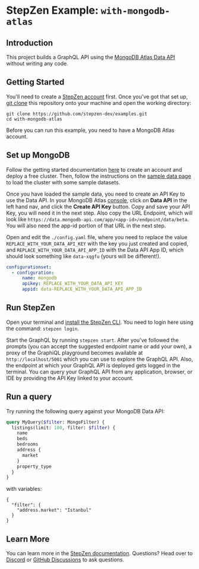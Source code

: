 # StepZen Example: `with-mongodb-atlas` 

## Introduction

This project builds a GraphQL API using the [MongoDB Atlas Data API](https://docs.atlas.mongodb.com/api/data-api/?utm_campaign=stepzen&utm_source=stepzen&utm_medium=website&utm_term=partner) without writing any code.

## Getting Started

You'll need to create a [StepZen account](https://stepzen.com/signup) first. Once you've got that set up, [git clone](https://www.atlassian.com/git/tutorials/setting-up-a-repository/git-clone) this repository onto your machine and open the working directory:

```
git clone https://github.com/stepzen-dev/examples.git
cd with-mongodb-atlas
```

Before you can run this example, you need to have a MongoDB Atlas account. 

## Set up MongoDB

Follow the getting started documentation [here](https://docs.atlas.mongodb.com/?utm_campaign=stepzen&utm_source=stepzen&utm_medium=website&utm_term=partner) to create an account and deploy a free cluster. Then, follow the instructions on the [sample data page](https://docs.atlas.mongodb.com/sample-data/?utm_campaign=stepzen&utm_source=stepzen&utm_medium=website&utm_term=partner) to load the cluster with some sample datasets.

Once you have loaded the sample data, you need to create an API Key to use the Data API. In your MongoDB Atlas [console](https://cloud.mongodb.com/v2), click on **Data API** in the left hand nav, and click the **Create API Key** button. Copy and save your API Key, you will need it in the next step. Also copy the URL Endpoint, which will look like `https://data.mongodb-api.com/app/<app-id>/endpoint/data/beta`. You will also need the app-id portion of that URL in the next step. 

Open and edit the `./config.yaml` file, where you need to replace the value `REPLACE_WITH_YOUR_DATA_API_KEY` with the key you just created and copied, and `REPLACE_WITH_YOUR_DATA_API_APP_ID` with the Data API App ID, which should look something like `data-xqgfu` (yours will be different!). 

```yaml
configurationset:
  - configuration:
      name: mongodb
      apikey: REPLACE_WITH_YOUR_DATA_API_KEY
      appid: data-REPLACE_WITH_YOUR_DATA_API_APP_ID
```

## Run StepZen

Open your terminal and [install the StepZen CLI](https://stepzen.com/docs/quick-start). You need to login here using the command: `stepzen login`.

Start the GraphQL by running `stepzen start`. After you've followed the prompts (you can accept the suggested endpoint name or add your own), a proxy of the GraphiQL playground becomes available at `http://localhost/5001` which you can use to explore the GraphQL API. Also, the endpoint at which your GraphQL API is deployed gets logged in the terminal. You can query your GraphQL API from any application, browser, or IDE by providing the API Key linked to your account.

## Run a query

Try running the following query against your MongoDB Data API:

```graphql
query MyQuery($filter: MongoFilter) {
  listings(limit: 100, filter: $filter) {
    name
    beds
    bedrooms
    address {
      market
    }
    property_type
  }
}
```
with variables:
```
{
  "filter": {
    "address.market": "Istanbul"
  }
}
```

## Learn More

You can learn more in the [StepZen documentation](https://stepzen.com/docs). Questions? Head over to [Discord](https://discord.gg/9k2VdPn2FR) or [GitHub Discussions](https://github.com/stepzen-dev/examples/discussions) to ask questions.
